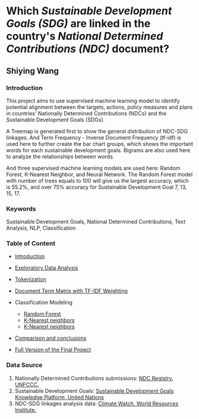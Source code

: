 # Which *Sustainable Development Goals (SDG)* are linked in the country's *National Determined Contributions (NDC)* document?  

## Shiying Wang

### Introduction
This project aims to use supervised machine learning model to identify potential alignment between the targets, actions, policy measures and plans in countries' Nationally Determined Contributions (NDCs) and the Sustainable Development Goals (SDGs).  

A Treemap is generated first to show the general distribution of NDC-SDG linkages. And Term Frequency - Inverse Document Frequency (tf-idf) is used here to further create the bar chart groups, which shows the important words for each sustainable development goals. Bigrams are also used here to analyze the relationships between words.

And three supervised machine learning models are used here: Random Forest, K-Nearest Neighbor, and Neural Network. The Random Forest model with number of trees equals to 100 will give us the largest accuracy, which is 55.2%, and over 75% accuracy for Sustainable Development Goal 7, 13, 15, 17.

### Keywords
Sustainable Development Goals, National Determined Contributions, Text Analysis, NLP, Classification

### Table of Content
* [Introduction](https://sw1115.github.io/finalproj/intro)
* [Exploratory Data Analysis](https://sw1115.github.io/finalproj/EDA)
* [Tokenization](https://sw1115.github.io/finalproj/token)
* [Document Term Matrix with TF-IDF Weighting](https://sw1115.github.io/finalproj/dtm)
* Classification Modeling
  + [Random Forest](https://sw1115.github.io/finalproj/rfc)
  + [K-Nearest neighbors](https://sw1115.github.io/finalproj/knn)
  + [K-Nearest neighbors](https://sw1115.github.io/finalproj/nn)
* [Comparison and conclusions](https://sw1115.github.io/finalproj/conclusion)


* [Full Version of the Final Project](https://sw1115.github.io/finalproj/PPOL670_FinalProject)

### Data Source
1. Nationally Determined Contributions submissions: [NDC Registry, UNFCCC.](https://www4.unfccc.int/sites/NDCStaging/Pages/All.aspx)
2. Sustainable Development Goals: [Sustainable Development Goals Knowledge Platform, United Nations](https://sustainabledevelopment.un.org/sdgs)
3. NDC-SDG linkages analysis data: [Climate Watch, World Resources Institute.](https://www.climatewatchdata.org/data-explorer/ndc-sdg-linkages?ndc-sdg-linkages-countries=All%20Selected&ndc-sdg-linkages-goals=All%20Selected&ndc-sdg-linkages-sectors=All%20Selected&ndc-sdg-linkages-targets=All%20Selected&page=1)

